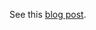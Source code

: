 See this [blog post](https://developer.atlassian.com/blog/2016/02/best-way-to-store-dotfiles-git-bare-repo/).
